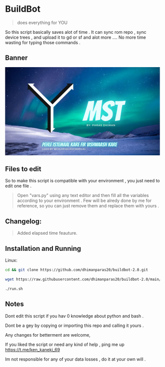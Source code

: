 # BuildBot
> does everything for YOU

So this script basically saves alot of time . It can sync rom repo , sync device trees , and upload it to gd or sf and alot more ....
No more time wasting for typing those commands .

## Banner
<p align="center">
<img src="https://github.com/dhimanparas20/buildbot-2.0/blob/main/mst.jpg" />

## Files to edit 
So to make this script is compatible with your environment , you just need to edit one file .  
> Open "vars.py" using any text editor and then fill all the variables according to your environment .
> Few will be alredy done by me for reference, so you can just remove them and replace them with yours .
  
## Changelog:
> Added elapsed time feauture.

## Installation and Running 

Linux:

```sh
cd && git clone https://github.com/dhimanparas20/buildbot-2.0.git 
```

```sh
wget https://raw.githubusercontent.com/dhimanparas20/buildbot-2.0/main/run.sh
```

```sh
./run.sh
```

## Notes
Dont edit this script if you hav 0 knowledge about python and bash .

Dont be a gey by copying or importing this repo and calling it yours .
  
Any changes for betterment are welcome,  

If you liked the script or need any kind of help , ping me up  https://t.me/ken_kaneki_69

Im not responsible for any of your data losses , do it at your own will .
